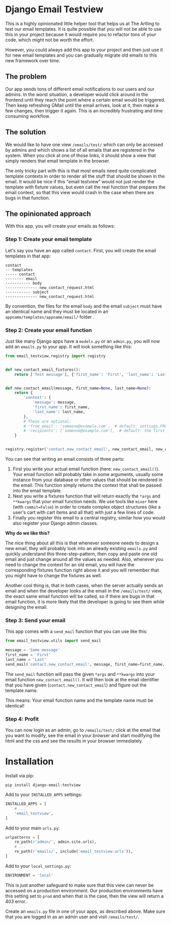 # Django Email Testview

This is a highly opinionated little helper tool that helps us at The Artling to
test our email templates. It is quite possible that you will not be able to use
this in your project because it would require you to refactor tons of your code,
which might not be worth the effort.

However, you could always add this app to your project and then just use it for
new email templates and you can gradually migrate old emails to this new
framework over time.

## The problem

Our app sends tons of different email notifications to our users and our admins.
In the worst situation, a developer would click around in the frontend until
they reach the point where a certain email would be triggered. Then keep
refreshing GMail until the email arrives, look at it, then make a few changes,
then trigger it again. This is an incredibly frustrating and time consuming
workflow.

## The solution

We would like to have one view `/emails/test/` which can only be accessed by
admins and which shows a list of all emails that are registered in the system.
When you click at one of those links, it should show a view that simply renders
that email template in the browser.

The only tricky part with this is that most emails need quite complicated
template contexts in order to render all the stuff that should be shown in the
email. It would be nice if this "email testview" would not just render the
template with fixture values, but even call the real function that prepares the
email context, so that this view would crash in the case when there are bugs in
that function.

## The opinionated approach

With this app, you will create your emails as follows:

### Step 1: Create your email template

Let's say you have an app called `contact`. First, you will create the email
templates in that app:

```
contact
-- templates
----- contact
-------- email
----------- body
-------------- new_contact_request.html
----------- subject
-------------- new_contact_request.html
```

By convention, the files for the email `body` and the email `subject` must have
an identical name and they must be located in an
`appname/templates/appname/email/` folder .

### Step 2: Create your email function

Just like many Django apps have a `models.py` or an `admin.py`, you will now
add an `emails.py` to your app. It will look something like this:

```py
from email_testview.registry import registry


def new_contact_email_fixtures():
    return ['Test message'], {'first_name': 'First', 'last_name': 'Last'}


def new_contact_email(message, first_name=None, last_name=None):
    return {
        'context': {
            'message': message,
            'first_name': first_name,
            'last_name': last_name,
        },
        # These are optional:
        # 'from_email': 'someone@example.com',  # default: settings.FROM_EMAIL
        # 'recipients': ['someone@example.com'],  # default: the first from settings.ADMINS
    }


registry.register('contact.new_contact_email', new_contact_email, new_contact_email_fixtures)
```

You can see that writing an email consists of three parts:

1. First you write your actual email function (here: `new_contact_email()`).
   Your email function will probably take in some arguments, usually some
   instance from your database or other values that should be rendered in the
   email. This function simply returns the context that shall be passed into the
   email template.
2. Next you write a fixtures function that will return exactly the `*args` and
   `**kwargs` that your email function needs. We use tools like `mixer` here
   (with `commit=False`) in order to create complex object structures (like a
   user's cart with cart items and all that) with just a few lines of code.
3. Finally you register this email to a central registry, similar how you would
   also register your Django admin classes.

**Why do we like this?**

The nice thing about all this is that whenever someone needs to design a new
email, they will probably look into an already existing `emails.py` and quickly
understand this three-step-pattern, then copy and paste one old email and just
change around all the values as needed. Also, whenever you need to change the
context for an old email, you will have the corresponding fixtures function
right above it and you will remember that you might have to change the fixtures
as well.

Another cool thing is, that in both cases, when the server actually sends an
email and when the developer looks at the email in the `/emails/test/` view, the
exact same email function will be called, so if there are bugs in that email
function, it is more likely that the developer is going to see them while
designing the email.

### Step 3: Send your email

This app comes with a `send_mail` function that you can use like this:

```py
from email_testview.utils import send_mail

message = 'Some message'
first_name = 'First'
last_name = 'Last'
send_mail('contact.new_contact_email', message, first_name=first_name, last_name=last_name)
```

The `send_mail` function will pass the given `*args` and `**kwargs` into your
email function `new_contact_email()`. It will then look at the email identifier
that you have given (`contact.new_contact_email`) and figure out the template
name.

This means: Your email function name and the template name must be identical!

### Step 4: Profit

You can now login as an admin, go to `/emails/test/` click at the email that you
want to modify, see the email in your browser and start modifying the html and
the css and see the results in your browser immediately.

# Installation

Install via pip:

```
pip install django-email-testview
```

Add to your `INSTALLED_APPS` settings:

```py
INSTALLED_APPS = [
    # ...
    'email_testview',
]
```

Add to your main `urls.py`:

```py
urlpatterns = [
    re_path(r'admin/', admin.site.urls),
    # ...
    re_path(r'emails/', include('email_testview.urls')),
]
```

Add to your `local_settings.py`:

```py
ENVIRONMENT = 'local'
```

This is just another safeguard to make sure that this view can never be accessed
on a production environment. Our production environments have this setting set
to `prod` and when that is the case, then the view will return a 403 error..

Create an `emails.py` file in one of your apps, as described above. Make sure
that you are logged in as an admin user and visit `/emails/test/`.

